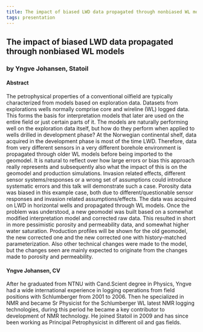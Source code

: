 ```yaml
---
title: The impact of biased LWD data propagated through nonbiased WL models
tags: presentation 
---
```



		
<h2>
The impact of biased LWD data propagated through nonbiased WL models
</h2>

 



		
<h3>
by Yngve Johansen, Statoil
</h3>

 



		
<h4>
Abstract
</h4>



		

		
<p>
The petrophysical properties of a conventional oilfield are typically characterized from models based on exploration data. Datasets from explorations wells normally comprise core and wireline (WL) logged data. This forms the basis for interpretation models that later are used on the entire field or just certain parts of it. The models are naturally performing well on the exploration data itself, but how do they perform when applied to wells drilled in development phase? At the Norwegian continental shelf, data acquired in the development phase is most of the time LWD. Therefore, data from very different sensors in a very different borehole environment is propagated through older WL models before being imported to the geomodel. It is natural to reflect over how large errors or bias this approach really represents and subsequently also what the impact of this is on the geomodel and production simulations. Invasion related effects, different sensor systems/responses or a wrong set of assumptions could introduce systematic errors and this talk will demonstrate such a case. Porosity data was biased in this example case, both due to different/questionable sensor responses and invasion related assumptions/effects. The data was acquired on LWD in horizontal wells and propagated through WL models. Once the problem was understood, a new geomodel was built based on a somewhat modified interpretation model and corrected raw data. This resulted in short in more pessimistic porosity and permeability data, and somewhat higher water saturation. Production profiles will be shown for the old geomodel, the new corrected one and the new corrected one with history-matched parameterization. Also other technical changes were made to the model, but the changes seen are mainly expected to originate from the changes made to porosity and permeability.  

</p>





		
<h4>
Yngve Johansen, CV
</h4>





		
<p>
After he graduated from NTNU with Cand.Scient degree in Physics, Yngve had a wide international experience in logging operations from field positions with Schlumberger from 2001 to 2006. Then he specialized in NMR and became Sr Physicist for the Schlumberger WL latest NMR logging technologies, during this period he became a key contributor to development of NMR technology.  He joined Statoil in 2009 and has since been working as Principal Petrophysicist in different oil and gas fields.
</p>



		

